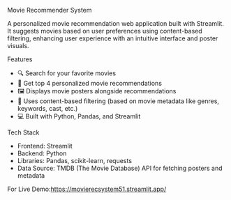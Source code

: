  Movie Recommender System

A personalized movie recommendation web application built with Streamlit. It suggests movies based on user preferences using content-based filtering, enhancing user experience with an intuitive interface and poster visuals.

Features

* 🔍 Search for your favorite movies
* 🎯 Get top 4 personalized movie recommendations
* 🖼️ Displays movie posters alongside recommendations
* 🧠 Uses content-based filtering (based on movie metadata like genres, keywords, cast, etc.)
* 💻 Built with Python, Pandas, and Streamlit

Tech Stack

* Frontend: Streamlit
* Backend: Python
* Libraries: Pandas, scikit-learn, requests
* Data Source: TMDB (The Movie Database) API for fetching posters and metadata

For Live Demo:https://movierecsystem51.streamlit.app/
